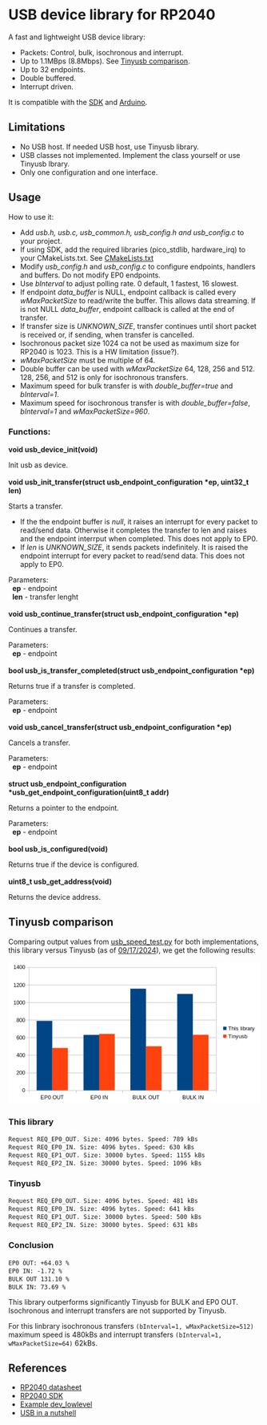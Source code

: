 # USB device library for RP2040

A fast and lightweight USB device library:

- Packets: Control, bulk, isochronous and interrupt.
- Up to 1.1MBps (8.8Mbps). See [Tinyusb comparison](#tinyusb-comparison).
- Up to 32 endpoints.
- Double buffered.
- Interrupt driven.

It is compatible with the [SDK](https://raspberrypi.github.io/pico-sdk-doxygen/) and [Arduino](https://github.com/earlephilhower/arduino-pico).

## Limitations

- No USB host. If needed USB host, use Tinyusb library.  
- USB classes not implemented. Implement the class yourself or use Tinyusb lbrary.   
- Only one configuration and one interface.  

## Usage

How to use it:

- Add *usb.h, usb.c, usb_common.h, usb_config.h and usb_config.c* to your project. 
- If using SDK, add the required libraries (pico_stdlib, hardware_irq) to your CMakeLists.txt. See [CMakeLists.txt](src/CMakeLists.txt)
- Modify *usb_config.h* and *usb_config.c* to configure endpoints, handlers and buffers. Do not modify EP0 endpoints.   
- Use *bInterval* to adjust polling rate. 0 default, 1 fastest, 16 slowest.  
- If endpoint *data_buffer* is NULL, endpoint callback is called every *wMaxPacketSize* to read/write the buffer. This allows data streaming. If is not NULL *data_buffer*, endpoint callback is called at the end of transfer.  
- If transfer size is *UNKNOWN_SIZE*, transfer continues until short packet is received or, if sending, when transfer is cancelled.  
- Isochronous packet size 1024 ca not be used as maximum size for RP2040 is 1023. This is a HW limitation (issue?).  
- *wMaxPacketSize* must be multiple of 64.  
- Double buffer can be used with *wMaxPacketSize* 64, 128, 256 and 512. 128, 256, and 512 is only for isochronous transfers.  
- Maximum speed for bulk transfer is with *double_buffer=true* and *bInterval=1*.  
- Maximum speed for isochronous transfer is with *double_buffer=false*, *bInterval=1* and *wMaxPacketSize=960*.  

### Functions:  

**void usb_device_init(void)**

Init usb as device.  
\
**void usb_init_transfer(struct usb_endpoint_configuration \*ep, uint32_t len)**

Starts a transfer.

- If the the endpoint buffer is *null*, it raises an interrupt for every packet to read/send data. Otherwise it completes the transfer to len and raises and the endpoint interrput when completed. This does not apply to EP0.  
- If *len* is *UNKNOWN_SIZE*, it sends packets indefinitely. It is raised the endpoint interrupt for every packet to read/send data. This does not apply to EP0.    

Parameters:  
&nbsp;&nbsp;**ep** - endpoint  
&nbsp;&nbsp;**len** - transfer lenght  
\
**void usb_continue_transfer(struct usb_endpoint_configuration \*ep)**

Continues a transfer.  

Parameters:  
&nbsp;&nbsp;**ep** - endpoint  
\
**bool usb_is_transfer_completed(struct usb_endpoint_configuration \*ep)**

Returns true if a transfer is completed.  

Parameters:  
&nbsp;&nbsp;**ep** - endpoint  
\
**void usb_cancel_transfer(struct usb_endpoint_configuration \*ep)**

Cancels a transfer.  

Parameters:  
&nbsp;&nbsp;**ep** - endpoint  
\
**struct usb_endpoint_configuration \*usb_get_endpoint_configuration(uint8_t addr)**

Returns a pointer to the endpoint.  

Parameters:  
&nbsp;&nbsp;**ep** - endpoint  
\
**bool usb_is_configured(void)**

Returns true if the device is configured.  
\
**uint8_t usb_get_address(void)**

Returns the device address.  

## Tinyusb comparison

Comparing output values from [usb_speed_test.py](utils/usb_speed_test.py) for both implementations, this library versus Tinyusb (as of [09/17/2024](https://github.com/hathach/tinyusb/tree/f4dd1764849d005a2e44d51f62428aeaf2513804)), we get the following results:

<p align="center"><img src="./utils/comparison.png" width="600"><br>  

### This library
```
Request REQ_EP0_OUT. Size: 4096 bytes. Speed: 789 kBs
Request REQ_EP0_IN. Size: 4096 bytes. Speed: 630 kBs
Request REQ_EP1_OUT. Size: 30000 bytes. Speed: 1155 kBs
Request REQ_EP2_IN. Size: 30000 bytes. Speed: 1096 kBs
```
### Tinyusb
```
Request REQ_EP0_OUT. Size: 4096 bytes. Speed: 481 kBs
Request REQ_EP0_IN. Size: 4096 bytes. Speed: 641 kBs
Request REQ_EP1_OUT. Size: 30000 bytes. Speed: 500 kBs
Request REQ_EP2_IN. Size: 30000 bytes. Speed: 631 kBs
```
### Conclusion
```
EP0 OUT: +64.03 %
EP0 IN: -1.72 %
BULK OUT 131.10 %
BULK IN: 73.69 %
```
This library outperforms significantly Tinyusb for BULK and EP0 OUT. Isochronous and interrupt transfers are not supported by Tinyusb.  

For this linbrary isochronous transfers `(bInterval=1, wMaxPacketSize=512)` maximum speed is 480kBs and interrupt transfers `(bInterval=1, wMaxPacketSize=64)` 62kBs.  

## References

- [RP2040 datasheet](https://datasheets.raspberrypi.com/rp2040/rp2040-datasheet.pdf)
- [RP2040 SDK](https://raspberrypi.github.io/pico-sdk-doxygen/)
- [Example dev_lowlevel](https://github.com/raspberrypi/pico-examples/tree/master/usb/device/dev_lowlevel)
- [USB in a nutshell](https://www.beyondlogic.org/usbnutshell/usb1.shtml)